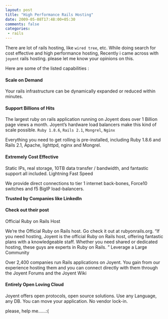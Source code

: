 ```yaml
---
layout: post
title: "High Performance Rails Hosting"
date: 2009-05-08T17:48:00+05:30
comments: false
categories:
 - rails
---
```


There are lot of rails hosting, like `wired tree`, etc.
While doing search for cost effective and high performance hosting, Recently i came across with `joyent` rails hosting.
please let me know your opinions on this.

Here are some of the listed capabilities :

#### Scale on Demand

Your rails infrastructure can be dynamically expanded or reduced within minutes.

#### Support Billions of Hits

The largest ruby on rails application running on Joyent does over 1 Billion page views a month. Joyent’s hardware load balancers make this kind of scale possible.
`Ruby 1.8.6`, `Rails 2.1`, `Mongrel`, `Nginx`

Everything you need to get rolling is pre-installed, including Ruby 1.8.6 and Rails 2.1, Apache, lighttpd, nginx and Mongrel.

#### Extremely Cost Effective

Static IPs, real storage, 10TB data transfer / bandwidth, and fantastic support all included.
Lightning Fast Speed

We provide direct connections to tier 1 internet back-bones, Force10 switches and f5 BigIP load-balancers.

**Trusted by Companies like LinkedIn**

#### Check out their post
Official Ruby on Rails Host

We’re the Official Ruby on Rails host. Go check it out at rubyonrails.org. “If you need hosting, Joyent is the official Ruby on Rails host, offering fantastic plans with a knowledgeable staff. Whether you need shared or dedicated hosting, these guys are experts in Ruby on Rails. ”
Leverage a Large Community

Over 2,400 companies run Rails applications on Joyent. You gain from our experience hosting them and you can connect directly with them through the Joyent Forums and the Joyent Wiki

#### Entirely Open Loving Cloud

Joyent offers open protocols, open source solutions. Use any Language, any DB. You can move your application. No vendor lock-in. 

please, help me……:(
